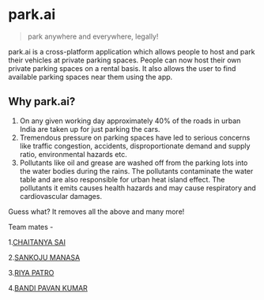# park.ai
> park anywhere and everywhere, legally!

park.ai is a cross-platform application which allows people to host and park their vehicles at private parking spaces. 
People can now host their own private parking spaces on a rental basis. It also allows the user to find available parking spaces
near them using the app. 

## Why park.ai?

1) On any given working day approximately 40% of the roads in urban India are taken up for just parking the cars. 
2) Tremendous pressure on parking spaces have led to serious concerns like traffic congestion, accidents, disproportionate demand and supply ratio, environmental hazards etc.
3) Pollutants like oil and grease are washed off from the parking lots into the water bodies during the rains. The pollutants contaminate the water table and are also responsible for urban heat island effect. The pollutants it emits causes health hazards and may cause respiratory and cardiovascular damages.

Guess what? It removes all the above and many more!

Team mates - 

1.[CHAITANYA SAI](chaitanya.saig@s.amity.edu)

2.[SANKOJU MANASA](sankoju.manasa@gmail.com)

3.[RIYA PATRO](riya.patro@s.amity.edu)

4.[BANDI PAVAN KUMAR](bandi.kumar@s.amity.edu)

